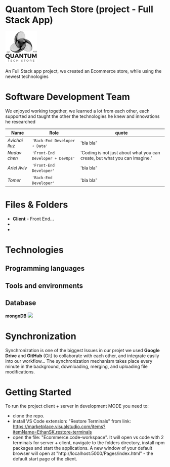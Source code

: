 # Quantom Tech Store (project - Full Stack App)

![](client/public/logo-addbg-preview.png)

An Full Stack app project, we created an Ecommerce store, while using the newest technologies

# Software Development Team

We enjoyed working together, we learned a lot from each other, each supported and taught the other the technologies he knew and innovations he researched

| Name           | Role                             | quote                                                                     |
| -------------- | -------------------------------- | ------------------------------------------------------------------------- |
| _Avichai Iluz_ | `'Back-End Developer + Data'`    | 'bla bla'                                                                 |
| _Nadav chen_   | `'Front-End Developer + DevOps'` | 'Coding is not just about what you can create, but what you can imagine.' |
| _Ariel Aviv_   | `'Front-End Developer'`          | 'bla bla'                                                                 |
| _Tomer_        | `'Back-End Developer'`           | 'bla bla'                                                                 |

# Files & Folders

- **Client** - Front End...
-
-

# Technologies

## Programming languages

## Tools and environments

## Database

**mongoDB**
![](https://www.pngall.com/wp-content/uploads/13/Mongodb-PNG-Image-HD.png)

# Synchronization

Synchronization is one of the biggest Issues in our projet we used **Google Drive** and **GitHub** (Git) to collaborate with each other, and integrate easily into our workflow... The synchronization mechanism takes place every minute in the background, downloading, merging, and uploading file modifications.

# Getting Started

To run the project client + server in development MODE you need to:
- clone the repo.
- install VS Code extension: "Restore Terminals" from link: https://marketplace.visualstudio.com/items?itemName=EthanSK.restore-terminals
- open the file: "Ecommerce.code-workspace". It will open vs code with 2 terminals for server + client, navigate to the folders directory, install npm packages and start the applications. A new window of your default browser will open at "http://localhost:5000/Pages/index.html" - the default start page of the client.
